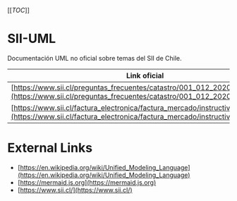 [[_TOC_]]


# SII-UML

Documentación UML no oficial sobre temas del SII de Chile.


| Link oficial | Diagramas |
| --- | --- |
| [https://www.sii.cl/preguntas_frecuentes/catastro/001_012_2020.htm](https://www.sii.cl/preguntas_frecuentes/catastro/001_012_2020.htm) | [CAFs.md](CAFs.md) |
| [https://www.sii.cl/factura_electronica/factura_mercado/instructivo_emision.pdf](https://www.sii.cl/factura_electronica/factura_mercado/instructivo_emision.pdf) | [instructivo_técnico_factura_electrónica.md](instructivo_técnico_factura_electrónica.md) |




# External Links

* [https://en.wikipedia.org/wiki/Unified_Modeling_Language](https://en.wikipedia.org/wiki/Unified_Modeling_Language)
* [https://mermaid.js.org](https://mermaid.js.org)
* [https://www.sii.cl/](https://www.sii.cl/)


